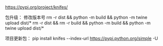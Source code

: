 https://pypi.org/project/knifes/

包升级：
修改版本号
rm -r dist && python -m build && python -m twine upload dist/*
rm -r dist && rm -r build && python -m build && python -m twine upload dist/*


项目更新包：
pip install knifes --index-url https://pypi.python.org/simple -U